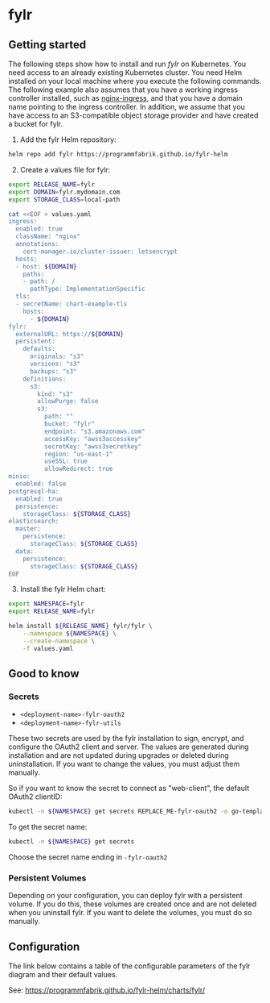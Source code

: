 # fylr

## Getting started

The following steps show how to install and run *fylr* on Kubernetes. You need access to an already existing Kubernetes cluster. You need Helm installed on your local machine where you execute the following commands. The following example also assumes that you have a working ingress controller installed, such as [nginx-ingress](https://kubernetes.github.io/ingress-nginx/deploy/), and that you have a domain name pointing to the ingress controller. In addition, we assume that you have access to an S3-compatible object storage provider and have created a bucket for fylr.

1. Add the fylr Helm repository:

```bash
helm repo add fylr https://programmfabrik.github.io/fylr-helm
```

2. Create a values file for fylr:

```bash
export RELEASE_NAME=fylr
export DOMAIN=fylr.mydomain.com
export STORAGE_CLASS=local-path

cat <<EOF > values.yaml
ingress:
  enabled: true
  className: "nginx"
  annotations:
    cert-manager.io/cluster-issuer: letsencrypt
  hosts:
  - host: ${DOMAIN}
    paths:
    - path: /
      pathType: ImplementationSpecific
  tls:
  - secretName: chart-example-tls
    hosts:
      - ${DOMAIN}
fylr:
  externalURL: https://${DOMAIN}
  persistent:
    defaults:
      originals: "s3"
      versions: "s3"
      backups: "s3"
    definitions:
      s3:
        kind: "s3"
        allowPurge: false
        s3:
          path: ""
          bucket: "fylr"
          endpoint: "s3.amazonaws.com"
          accessKey: "awss3accesskey"
          secretKey: "awss3secretkey"
          region: "us-east-1"
          useSSL: true
          allowRedirect: true
minio:
  enabled: false
postgresql-ha:
  enabled: true
  persistence:
    storageClass: ${STORAGE_CLASS}
elasticsearch:
  master:
    persistence:
      storageClass: ${STORAGE_CLASS}
  data:
    persistence:
      storageClass: ${STORAGE_CLASS}
EOF
```

3. Install the fylr Helm chart:

```bash
export NAMESPACE=fylr
export RELEASE_NAME=fylr

helm install ${RELEASE_NAME} fylr/fylr \
    --namespace ${NAMESPACE} \
    --create-namespace \
    -f values.yaml
```

## Good to know

### Secrets

- `<deployment-name>-fylr-oauth2`
- `<deployment-name>-fylr-utils`

These two secrets are used by the fylr installation to sign, encrypt, and configure the OAuth2 client and server. The values are generated during installation and are not updated during upgrades or deleted during uninstallation. If you want to change the values, you must adjust them manually.

So if you want to know the secret to connect as "web-client", the default OAuth2 clientID:

```bash
kubectl -n ${NAMESPACE} get secrets REPLACE_ME-fylr-oauth2 -o go-template={{.data.oauth2WebappClientSecret}} | base64 -d;echo
```

To get the secret name:

```bash
kubectl -n ${NAMESPACE} get secrets
```

Choose the secret name ending in `-fylr-oauth2`

### Persistent Volumes

Depending on your configuration, you can deploy fylr with a persistent volume. If you do this, these volumes are created once and are not deleted when you uninstall fylr. If you want to delete the volumes, you must do so manually.

## Configuration

The link below contains a table of the configurable parameters of the fylr diagram and their default values.

See: https://programmfabrik.github.io/fylr-helm/charts/fylr/
